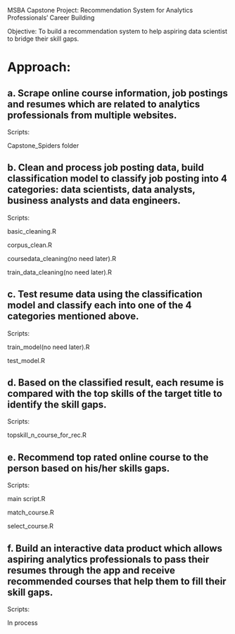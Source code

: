MSBA Capstone Project: Recommendation System for Analytics Professionals’ Career Building


Objective:
To build a recommendation system to help aspiring data scientist to bridge their skill gaps.


# Approach:

## a. Scrape online course information, job postings and resumes which are related to analytics professionals from multiple websites.

Scripts:

Capstone_Spiders folder


## b. Clean and process job posting data, build classification model to classify job posting into 4 categories: data scientists, data analysts, business analysts and data engineers.

Scripts:

basic_cleaning.R

corpus_clean.R

coursedata_cleaning(no need later).R

train_data_cleaning(no need later).R

## c. Test resume data using the classification model and classify each into one of the 4 categories mentioned above.

Scripts:

train_model(no need later).R

test_model.R

## d. Based on the classified result, each resume is compared with the top skills of the target title to identify the skill gaps.

Scripts:

topskill_n_course_for_rec.R

## e. Recommend top rated online course to the person based on his/her skills gaps.

Scripts:

main script.R

match_course.R

select_course.R

## f. Build an interactive data product which allows aspiring analytics professionals to pass their resumes through the app and receive recommended courses that help them to fill their skill gaps.

Scripts:

In process




